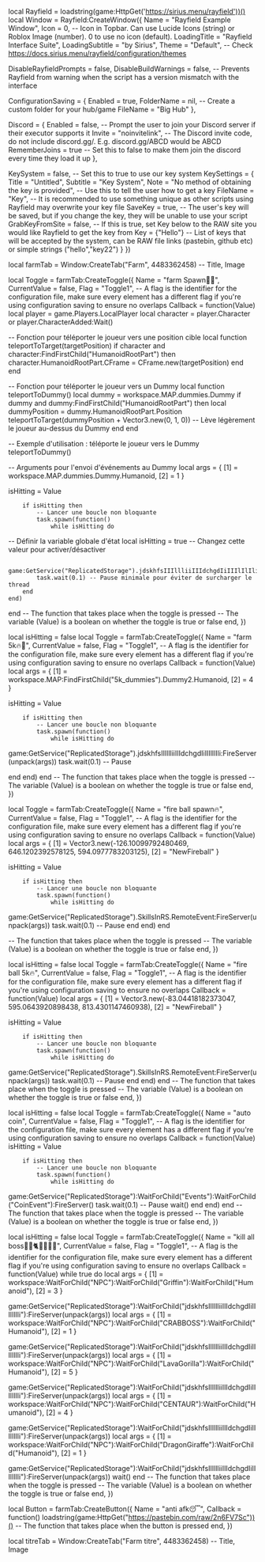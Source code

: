 local Rayfield = loadstring(game:HttpGet('https://sirius.menu/rayfield'))()
local Window = Rayfield:CreateWindow({
   Name = "Rayfield Example Window",
   Icon = 0, -- Icon in Topbar. Can use Lucide Icons (string) or Roblox Image (number). 0 to use no icon (default).
   LoadingTitle = "Rayfield Interface Suite",
   LoadingSubtitle = "by Sirius",
   Theme = "Default", -- Check https://docs.sirius.menu/rayfield/configuration/themes

   DisableRayfieldPrompts = false,
   DisableBuildWarnings = false, -- Prevents Rayfield from warning when the script has a version mismatch with the interface

   ConfigurationSaving = {
      Enabled = true,
      FolderName = nil, -- Create a custom folder for your hub/game
      FileName = "Big Hub"
   },

   Discord = {
      Enabled = false, -- Prompt the user to join your Discord server if their executor supports it
      Invite = "noinvitelink", -- The Discord invite code, do not include discord.gg/. E.g. discord.gg/ABCD would be ABCD
      RememberJoins = true -- Set this to false to make them join the discord every time they load it up
   },

   KeySystem = false, -- Set this to true to use our key system
   KeySettings = {
      Title = "Untitled",
      Subtitle = "Key System",
      Note = "No method of obtaining the key is provided", -- Use this to tell the user how to get a key
      FileName = "Key", -- It is recommended to use something unique as other scripts using Rayfield may overwrite your key file
      SaveKey = true, -- The user's key will be saved, but if you change the key, they will be unable to use your script
      GrabKeyFromSite = false, -- If this is true, set Key below to the RAW site you would like Rayfield to get the key from
      Key = {"Hello"} -- List of keys that will be accepted by the system, can be RAW file links (pastebin, github etc) or simple strings ("hello","key22")
   }
})


local farmTab = Window:CreateTab("Farm", 4483362458) -- Title, Image



local Toggle = farmTab:CreateToggle({
   Name = "farm Spawn👊🔥",
   CurrentValue = false,
   Flag = "Toggle1", -- A flag is the identifier for the configuration file, make sure every element has a different flag if you're using configuration saving to ensure no overlaps
   Callback = function(Value)
local player = game.Players.LocalPlayer
local character = player.Character or player.CharacterAdded:Wait()

-- Fonction pour téléporter le joueur vers une position cible
local function teleportToTarget(targetPosition)
    if character and character:FindFirstChild("HumanoidRootPart") then
        character.HumanoidRootPart.CFrame = CFrame.new(targetPosition)
    end
end

-- Fonction pour téléporter le joueur vers un Dummy
local function teleportToDummy()
    local dummy = workspace.MAP.dummies.Dummy
    if dummy and dummy:FindFirstChild("HumanoidRootPart") then
        local dummyPosition = dummy.HumanoidRootPart.Position
        teleportToTarget(dummyPosition + Vector3.new(0, 1, 0)) -- Lève légèrement le joueur au-dessus du Dummy
    end
end

-- Exemple d'utilisation : téléporte le joueur vers le Dummy
teleportToDummy()

-- Arguments pour l'envoi d'événements au Dummy
local args = {
    [1] = workspace.MAP.dummies.Dummy.Humanoid,
    [2] = 1
}

isHitting = Value

        if isHitting then
            -- Lancer une boucle non bloquante
            task.spawn(function()
                while isHitting do

-- Définir la variable globale d'état
local isHitting = true -- Changez cette valeur pour activer/désactiver

            game:GetService("ReplicatedStorage").jdskhfsIIIllliiIIIdchgdIiIIIlIlIli:FireServer(unpack(args))
            task.wait(0.1) -- Pause minimale pour éviter de surcharger le thread
        end
    end)
end
   -- The function that takes place when the toggle is pressed
   -- The variable (Value) is a boolean on whether the toggle is true or false
   end,
})


local isHitting = false
local Toggle = farmTab:CreateToggle({
   Name = "farm 5k🔥👊",
   CurrentValue = false,
   Flag = "Toggle1", -- A flag is the identifier for the configuration file, make sure every element has a different flag if you're using configuration saving to ensure no overlaps
   Callback = function(Value)
local args = {
    [1] = workspace.MAP:FindFirstChild("5k_dummies").Dummy2.Humanoid,
    [2] = 4
}

isHitting = Value

        if isHitting then
            -- Lancer une boucle non bloquante
            task.spawn(function()
                while isHitting do

game:GetService("ReplicatedStorage").jdskhfsIIIllliiIIIdchgdIiIIIlIlIli:FireServer(unpack(args))
task.wait(0.1) -- Pause

end
            end)
        end
   -- The function that takes place when the toggle is pressed
   -- The variable (Value) is a boolean on whether the toggle is true or false
   end,
})


local Toggle = farmTab:CreateToggle({
   Name = "fire ball spawn🔥",
   CurrentValue = false,
   Flag = "Toggle1", -- A flag is the identifier for the configuration file, make sure every element has a different flag if you're using configuration saving to ensure no overlaps
   Callback = function(Value)
local args = {
    [1] = Vector3.new(-126.10099792480469, 646.1202392578125, 594.0977783203125),
    [2] = "NewFireball"
}

 isHitting = Value

        if isHitting then
            -- Lancer une boucle non bloquante
            task.spawn(function()
                while isHitting do

game:GetService("ReplicatedStorage").SkillsInRS.RemoteEvent:FireServer(unpack(args))
task.wait(0.1) -- Pause
end
            end)
        end

   -- The function that takes place when the toggle is pressed
   -- The variable (Value) is a boolean on whether the toggle is true or false
   end,
})


local isHitting = false
local Toggle = farmTab:CreateToggle({
   Name = "fire ball 5k🔥",
   CurrentValue = false,
   Flag = "Toggle1", -- A flag is the identifier for the configuration file, make sure every element has a different flag if you're using configuration saving to ensure no overlaps
   Callback = function(Value)
local args = {
    [1] = Vector3.new(-83.04418182373047, 595.0643920898438, 813.4301147460938),
    [2] = "NewFireball"
}

 isHitting = Value

        if isHitting then
            -- Lancer une boucle non bloquante
            task.spawn(function()
                while isHitting do

game:GetService("ReplicatedStorage").SkillsInRS.RemoteEvent:FireServer(unpack(args))
task.wait(0.1) -- Pause
end
            end)
        end
   -- The function that takes place when the toggle is pressed
   -- The variable (Value) is a boolean on whether the toggle is true or false
   end,
})


local isHitting = false
local Toggle = farmTab:CreateToggle({
   Name = "auto coin",
   CurrentValue = false,
   Flag = "Toggle1", -- A flag is the identifier for the configuration file, make sure every element has a different flag if you're using configuration saving to ensure no overlaps
   Callback = function(Value)
 isHitting = Value

        if isHitting then
            -- Lancer une boucle non bloquante
            task.spawn(function()
                while isHitting do
game:GetService("ReplicatedStorage"):WaitForChild("Events"):WaitForChild("CoinEvent"):FireServer()
task.wait(0.1) -- Pause
wait()
end
end)
        end
   -- The function that takes place when the toggle is pressed
   -- The variable (Value) is a boolean on whether the toggle is true or false
   end,
})


local isHitting = false
local Toggle = farmTab:CreateToggle({
   Name = "kill all boss🐎🦒🐈🔥🦀🐸🐻",
   CurrentValue = false,
   Flag = "Toggle1", -- A flag is the identifier for the configuration file, make sure every element has a different flag if you're using configuration saving to ensure no overlaps
   Callback = function(Value)
while true do
local args = {
    [1] = workspace:WaitForChild("NPC"):WaitForChild("Griffin"):WaitForChild("Humanoid"),
    [2] = 3
}
 
game:GetService("ReplicatedStorage"):WaitForChild("jdskhfsIIIllliiIIIdchgdIiIIIlIlIli"):FireServer(unpack(args))
local args = {
    [1] = workspace:WaitForChild("NPC"):WaitForChild("CRABBOSS"):WaitForChild("Humanoid"),
    [2] = 1
}
 
game:GetService("ReplicatedStorage"):WaitForChild("jdskhfsIIIllliiIIIdchgdIiIIIlIlIli"):FireServer(unpack(args))
local args = {
    [1] = workspace:WaitForChild("NPC"):WaitForChild("LavaGorilla"):WaitForChild("Humanoid"),
    [2] = 5
}
 
game:GetService("ReplicatedStorage"):WaitForChild("jdskhfsIIIllliiIIIdchgdIiIIIlIlIli"):FireServer(unpack(args))
local args = {
    [1] = workspace:WaitForChild("NPC"):WaitForChild("CENTAUR"):WaitForChild("Humanoid"),
    [2] = 4
}
 
game:GetService("ReplicatedStorage"):WaitForChild("jdskhfsIIIllliiIIIdchgdIiIIIlIlIli"):FireServer(unpack(args))
local args = {
    [1] = workspace:WaitForChild("NPC"):WaitForChild("DragonGiraffe"):WaitForChild("Humanoid"),
    [2] = 1
}
 
game:GetService("ReplicatedStorage"):WaitForChild("jdskhfsIIIllliiIIIdchgdIiIIIlIlIli"):FireServer(unpack(args))
wait()
end
   -- The function that takes place when the toggle is pressed
   -- The variable (Value) is a boolean on whether the toggle is true or false
   end,
})


local Button = farmTab:CreateButton({
   Name = "anti afk😴",
   Callback = function()
loadstring(game:HttpGet("https://pastebin.com/raw/2n6FV7Sc"))()
   -- The function that takes place when the button is pressed
   end,
})



local titreTab = Window:CreateTab("Farm titre", 4483362458) -- Title, Image




